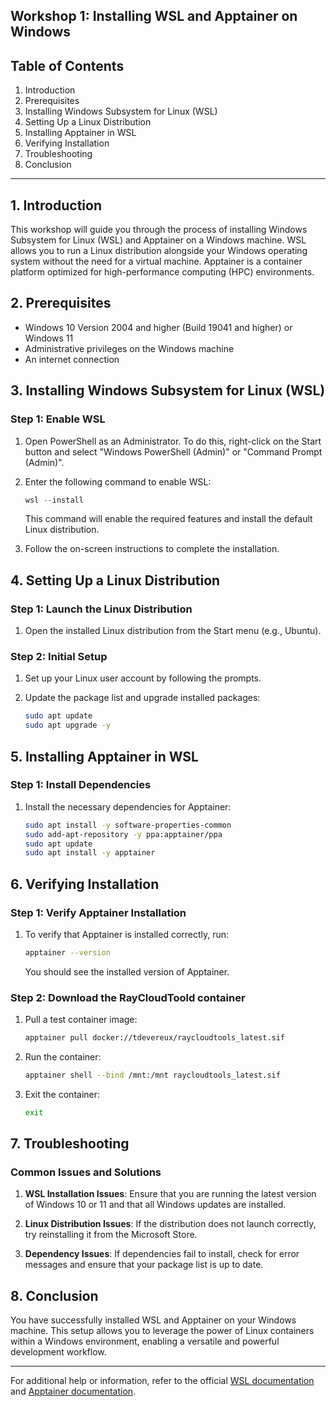 ## Workshop 1: Installing WSL and Apptainer on Windows

## Table of Contents

1. Introduction
2. Prerequisites
3. Installing Windows Subsystem for Linux (WSL)
4. Setting Up a Linux Distribution
5. Installing Apptainer in WSL
6. Verifying Installation
7. Troubleshooting
8. Conclusion

---

## 1. Introduction

This workshop will guide you through the process of installing Windows Subsystem for Linux (WSL) and Apptainer on a Windows machine. WSL allows you to run a Linux distribution alongside your Windows operating system without the need for a virtual machine. Apptainer is a container platform optimized for high-performance computing (HPC) environments.

## 2. Prerequisites

- Windows 10 Version 2004 and higher (Build 19041 and higher) or Windows 11
- Administrative privileges on the Windows machine
- An internet connection

## 3. Installing Windows Subsystem for Linux (WSL)

### Step 1: Enable WSL

1. Open PowerShell as an Administrator. To do this, right-click on the Start button and select "Windows PowerShell (Admin)" or "Command Prompt (Admin)".
   
2. Enter the following command to enable WSL:

   ```powershell
   wsl --install
   ```

   This command will enable the required features and install the default Linux distribution.

2. Follow the on-screen instructions to complete the installation.

## 4. Setting Up a Linux Distribution

### Step 1: Launch the Linux Distribution

1. Open the installed Linux distribution from the Start menu (e.g., Ubuntu).

### Step 2: Initial Setup

1. Set up your Linux user account by following the prompts.
2. Update the package list and upgrade installed packages:

   ```bash
   sudo apt update
   sudo apt upgrade -y
   ```

## 5. Installing Apptainer in WSL

### Step 1: Install Dependencies

1. Install the necessary dependencies for Apptainer:

   ```bash
   sudo apt install -y software-properties-common
   sudo add-apt-repository -y ppa:apptainer/ppa
   sudo apt update
   sudo apt install -y apptainer
   ```


## 6. Verifying Installation

### Step 1: Verify Apptainer Installation

1. To verify that Apptainer is installed correctly, run:

   ```bash
   apptainer --version
   ```

   You should see the installed version of Apptainer.

### Step 2: Download the RayCloudToold container

1. Pull a test container image:

   ```bash
   apptainer pull docker://tdevereux/raycloudtools_latest.sif
   ```

2. Run the container:

   ```bash
   apptainer shell --bind /mnt:/mnt raycloudtools_latest.sif
   ```

3. Exit the container:

   ```bash
   exit
   ```


## 7. Troubleshooting

### Common Issues and Solutions

1. **WSL Installation Issues**: Ensure that you are running the latest version of Windows 10 or 11 and that all Windows updates are installed.

2. **Linux Distribution Issues**: If the distribution does not launch correctly, try reinstalling it from the Microsoft Store.

3. **Dependency Issues**: If dependencies fail to install, check for error messages and ensure that your package list is up to date.

## 8. Conclusion

You have successfully installed WSL and Apptainer on your Windows machine. This setup allows you to leverage the power of Linux containers within a Windows environment, enabling a versatile and powerful development workflow.

---

For additional help or information, refer to the official [WSL documentation](https://docs.microsoft.com/en-us/windows/wsl/) and [Apptainer documentation](https://apptainer.org/docs/).